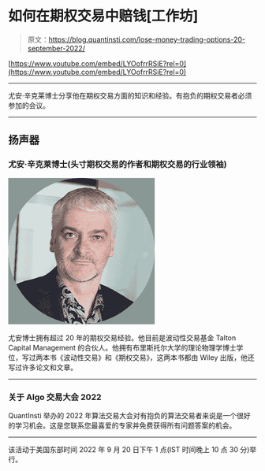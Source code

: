 # 如何在期权交易中赔钱[工作坊]

> 原文：<https://blog.quantinsti.com/lose-money-trading-options-20-september-2022/>

[https://www.youtube.com/embed/LYOofrrRSiE?rel=0](https://www.youtube.com/embed/LYOofrrRSiE?rel=0)

* * *

尤安·辛克莱博士分享他在期权交易方面的知识和经验。有抱负的期权交易者必须参加的会议。

* * *

## 扬声器

### 尤安·辛克莱博士(头寸期权交易的作者和期权交易的行业领袖)

![](img/d5c386ef86f0fe2c3dce704134e5f932.png)

尤安博士拥有超过 20 年的期权交易经验。他目前是波动性交易基金 Talton Capital Management 的合伙人。他拥有布里斯托尔大学的理论物理学博士学位，写过两本书《波动性交易》和《期权交易》，这两本书都由 Wiley 出版，他还写过许多论文和文章。

* * *

### 关于 Algo 交易大会 2022

QuantInsti 举办的 2022 年算法交易大会对有抱负的算法交易者来说是一个很好的学习机会。这是您联系您最喜爱的专家并免费获得所有问题答案的机会。

* * *

该活动于美国东部时间 2022 年 9 月 20 日下午 1 点(IST 时间晚上 10 点 30 分)举行。